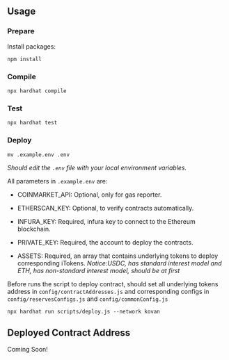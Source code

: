 ## Usage

### Prepare

Install packages:

```
npm install
```

### Compile

```
npx hardhat compile
```

### Test

```
npx hardhat test
```

### Deploy

```
mv .example.env .env
```

_Should edit the `.env` file with your local environment variables._

All parameters in `.example.env` are:

- COINMARKET_API: Optional, only for gas reporter.

- ETHERSCAN_KEY: Optional, to verify contracts automatically.

- INFURA_KEY: Required, infura key to connect to the Ethereum blockchain.

- PRIVATE_KEY: Required, the account to deploy the contracts.

- ASSETS: Required, an array that contains underlying tokens to deploy corresponding iTokens.
  _Notice:USDC, has standard interest model and ETH, has non-standard interest model, should be at first_

Before runs the script to deploy contract, should set all underlying tokens address in `config/contractAddresses.js` and corresponding configs in `config/reservesConfigs.js` and `config/commonConfig.js`

```
npx hardhat run scripts/deploy.js --network kovan
```

## Deployed Contract Address

Coming Soon!
